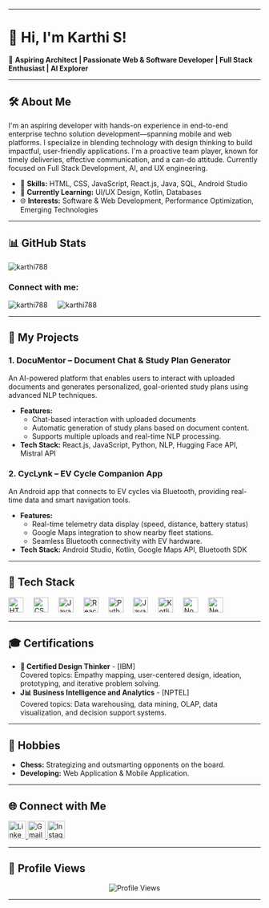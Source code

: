 
---

# 👋 Hi, I'm Karthi S!

🚀 **Aspiring Architect | Passionate Web & Software Developer  |  Full Stack Enthusiast  |  AI Explorer**

---

## 🛠️ About Me
I'm an aspiring developer with hands-on experience in end-to-end enterprise techno solution development—spanning mobile and web platforms. I specialize in blending technology with design thinking to build impactful, user-friendly applications. I'm a proactive team player, known for timely deliveries, effective communication, and a can-do attitude. Currently focused on Full Stack Development, AI, and UX engineering.

- 🌟 **Skills:** HTML, CSS, JavaScript, React.js, Java, SQL, Android Studio
- 📘 **Currently Learning:** UI/UX Design, Kotlin, Databases
- 🌐 **Interests:** Software & Web Development, Performance Optimization, Emerging Technologies  

---

## 📊 GitHub Stats

<p align="left"> <img src="https://komarev.com/ghpvc/?username=karthi788&label=Profile%20views&color=0e75b6&style=flat" alt="karthi788" /> </p>

<h3 align="left">Connect with me:</h3>
<p align="left">
</p>

<div style="display: flex; justify-content: left; align-items: center; gap: 20px;">
  <img src="https://github-readme-stats.vercel.app/api?username=karthi788&show_icons=true&locale=en" alt="karthi788" />
  <img src="https://github-readme-streak-stats.herokuapp.com/?user=karthi788&" alt="karthi788" />
</div>

---

## 🚗 My Projects

### 1. DocuMentor – Document Chat & Study Plan Generator
An AI-powered platform that enables users to interact with uploaded documents and generates personalized, goal-oriented study plans using advanced NLP techniques.

- **Features:**
  - Chat-based interaction with uploaded documents
  - Automatic generation of study plans based on document content.
  - Supports multiple uploads and real-time NLP processing.
- **Tech Stack:** React.js, JavaScript, Python, NLP, Hugging Face API, Mistral API  


### 2. CycLynk – EV Cycle Companion App
An Android app that connects to EV cycles via Bluetooth, providing real-time data and smart navigation tools.

- **Features:**
  - Real-time telemetry data display (speed, distance, battery status)
  - Google Maps integration to show nearby fleet stations.
  - Seamless Bluetooth connectivity with EV hardware.
- **Tech Stack:** Android Studio, Kotlin, Google Maps API, Bluetooth SDK


---

## 🧰 Tech Stack
<div align="left">
  <img src="https://cdn.jsdelivr.net/gh/devicons/devicon/icons/html5/html5-original.svg" height="30" alt="HTML5" />
  <img width="12" />
  <img src="https://cdn.jsdelivr.net/gh/devicons/devicon/icons/css3/css3-original.svg" height="30" alt="CSS3" />
  <img width="12" />
  <img src="https://cdn.jsdelivr.net/gh/devicons/devicon/icons/javascript/javascript-original.svg" height="30" alt="JavaScript" />
  <img width="12" />
  <img src="https://cdn.jsdelivr.net/gh/devicons/devicon/icons/react/react-original.svg" height="30" alt="React" />
  <img width="12" />
  <img src="https://cdn.jsdelivr.net/gh/devicons/devicon/icons/python/python-original.svg" height="30" alt="Python" />
  <img width="12" />
  <img src="https://cdn.jsdelivr.net/gh/devicons/devicon/icons/java/java-original.svg" height="30" alt="Java" />
  <img width="12" />
  <img src="https://cdn.jsdelivr.net/gh/devicons/devicon/icons/kotlin/kotlin-original.svg" height="30" alt="Kotlin" />
  <img width="12" />
  <img src="https://cdn.jsdelivr.net/gh/devicons/devicon/icons/nodejs/nodejs-original.svg" height="30" alt="Nodejs" />
  <img width="12" />
  <img src="https://cdn.jsdelivr.net/gh/devicons/devicon/icons/nextjs/nextjs-original.svg" height="30" alt="Nextjs" />
</div>

---

## 🎓 Certifications
- **🧠 Certified Design Thinker** - [IBM]   
  Covered topics: Empathy mapping, user-centered design, ideation, prototyping, and iterative problem solving.  
- **J📊 Business Intelligence and Analytics** - [NPTEL]  
  Covered topics: Data warehousing, data mining, OLAP, data visualization, and decision support systems.  
 

---

## 🎨 Hobbies
- **Chess:** Strategizing and outsmarting opponents on the board.  
- **Developing:** Web Application & Mobile Application.    

---

## 🌐 Connect with Me
<div align="left">
  <a href="https://www.linkedin.com/in/karthi-s-78b9bb228/" target="_blank">
    <img src="https://img.shields.io/static/v1?message=LinkedIn&logo=linkedin&label=&color=0077B5&logoColor=white&labelColor=&style=for-the-badge" height="35" alt="LinkedIn" />
  </a>
  <a href="mailto:karthisenthilkumar789@gmail.com" target="_blank">
    <img src="https://img.shields.io/static/v1?message=Gmail&logo=gmail&label=&color=D14836&logoColor=white&labelColor=&style=for-the-badge" height="35" alt="Gmail" />
  </a>
  <a href="https://www.instagram.com/karthi._45_10/" target="_blank">
    <img src="https://img.shields.io/static/v1?message=Instagram&logo=instagram&label=&color=E4405F&logoColor=white&labelColor=&style=for-the-badge" height="35" alt="Instagram" />
  </a>
</div>

---

## 👀 Profile Views
<div align="center">
  <img src="https://profile-counter.glitch.me/karthi788/count.svg" alt="Profile Views" />
</div>

---
